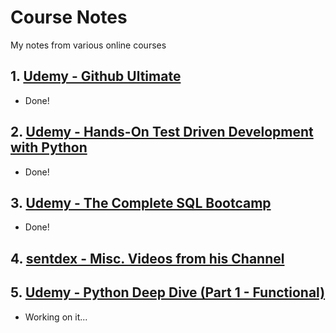 # Course Notes
My notes from various online courses

## 1. [Udemy - Github Ultimate](https://www.udemy.com/course/github-ultimate/)
- Done!

## 2. [Udemy - Hands-On Test Driven Development with Python](https://www.udemy.com/course/hands-on-test-driven-development-with-python/)
- Done!

## 3. [Udemy - The Complete SQL Bootcamp](https://www.udemy.com/course/the-complete-sql-bootcamp/)
- Done!

## 4. [sentdex - Misc. Videos from his Channel](https://www.youtube.com/channel/UCfzlCWGWYyIQ0aLC5w48gBQ)

## 5. [Udemy - Python Deep Dive (Part 1 - Functional)](https://www.udemy.com/course/python-3-deep-dive-part-1/)
- Working on it...
